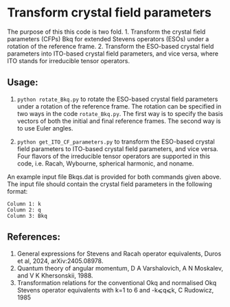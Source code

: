 # Transform crystal field parameters

The purpose of this this code is two fold. 1. Transform the crystal field parameters (CFPs) Bkq for extended Stevens operators (ESOs) under a rotation of the reference frame. 2. Transform the ESO-based crystal field parameters into ITO-based crystal field parameters, and vice versa, where ITO stands for irreducible tensor operators.

## Usage:

1. ```python rotate_Bkq.py``` to rotate the ESO-based crystal field parameters under a rotation of the reference frame. The rotation can be specified in two ways in the code ```rotate_Bkq.py```. The first way is to specify the basis vectors of both the initial and final reference frames. The second way is to use Euler angles. 

2. ```python get_ITO_CF_parameters.py``` to transform the ESO-based crystal field parameters to ITO-based crystal field parameters, and vice versa. Four flavors of the irreducible tensor operators are supported in this code, i.e. Racah, Wybourne, spherical harmonic, and noname. 

An example input file Bkqs.dat is provided for both commands given above. The input file should contain the crystal field parameters in the following format:

```
Column 1: k
Column 2: q
Column 3: Bkq
```

## References:

1. General expressions for Stevens and Racah operator equivalents, Duros et al, 2024, arXiv:2405.08978.
2. Quantum theory of angular momentum, D A Varshalovich, A N Moskalev, and V K Khersonskii, 1988. 
3. Transformation relations for the conventional Okq and normalised Okq Stevens operator equivalents with k=1 to 6 and -k⩽q⩽k, C Rudowicz, 1985

